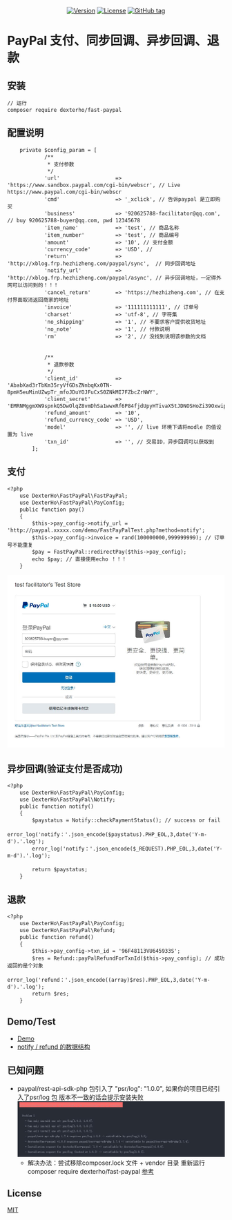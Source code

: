 <p align="center">
    <a href="https://packagist.org/packages/dexterho/fast-paypal"><img src="https://img.shields.io/packagist/v/dexterho/fast-paypal.svg" alt="Version"></a>
    <a href="https://packagist.org/packages/dexterho/fast-paypal"><img src="https://img.shields.io/packagist/l/dexterho/fast-paypal.svg" alt="License"></a>
    <a href="https://github.com/hezhizheng/fast-paypal/tags"><img src="https://img.shields.io/github/tag/hezhizheng/fast-paypal.svg" alt="GitHub tag"></a>
</p>

# PayPal 支付、同步回调、异步回调、退款

## 安装
```
// 运行
composer require dexterho/fast-paypal
```
## 配置说明

```
    private $config_param = [
            /**
             * 支付参数
             */
            'url'                  => 'https://www.sandbox.paypal.com/cgi-bin/webscr', // Live https://www.paypal.com/cgi-bin/webscr
            'cmd'                  => '_xclick', // 告诉paypal 是立即购买
            'business'             => '920625788-facilitator@qq.com', // buy 920625788-buyer@qq.com, pwd 12345678
            'item_name'            => 'test', // 商品名称
            'item_number'          => 'test', // 商品编号
            'amount'               => '10', // 支付金额
            'currency_code'        => 'USD', //
            'return'               => 'http://xblog.frp.hezhizheng.com/paypal/sync',  // 同步回调地址
            'notify_url'           => 'http://xblog.frp.hezhizheng.com/paypal/async', // 异步回调地址，一定得外网可以访问到的！！！
            'cancel_return'        => 'https://hezhizheng.com', // 在支付界面取消返回商家的地址
            'invoice'              => '111111111111', // 订单号
            'charset'              => 'utf-8', // 字符集
            'no_shipping'          => '1', // 不要求客户提供收货地址
            'no_note'              => '1', // 付款说明
            'rm'                   => '2', // 没找到说明该参数的文档
    
    
            /**
             * 退款参数
             */
            'client_id'            => 'AbabXad3rTbKm35ryVfGDsZNnbqKx0TN-8pmH5euMinUZwpTr_mfoJDuYOJFuCxS0ZNkMI7FZbcZrNWY',
            'client_secret'        => 'EMRNMggmXW9spnkQ5DwOlqZ8vmDhSa1wwxRf6P84fjdUpyHTivaX5tJDNOSHoZi39OxwipsvqLR_hqdr',
            'refund_amount'        => '10',
            'refund_currency_code' => 'USD',
            'model'                => '', // live 环境下请将modle 的值设置为 live
            'txn_id'               => '', // 交易ID，异步回调可以获取到
        ];
```

## 支付

```
<?php
    use DexterHo\FastPayPal\FastPayPal;
    use DexterHo\FastPayPal\PayConfig;
    public function pay()
    {
        $this->pay_config->notify_url = 'http://paypal.xxxxx.com/demo/FastPayPalTest.php?method=notify';
        $this->pay_config->invoice = rand(100000000,999999999); // 订单号不能重复
        $pay = FastPayPal::redirectPay($this->pay_config);
        echo $pay; // 直接使用echo ！！！
    }
```
![image](https://raw.githubusercontent.com/hezhizheng/fast-paypal/master/pay-page.jpg)
## 异步回调(验证支付是否成功)

```
<?php
    use DexterHo\FastPayPal\PayConfig;
    use DexterHo\FastPayPal\Notify;
    public function notify()
    {
        $paystatus = Notify::checkPaymentStatus(); // success or fail
        error_log('notify：'.json_encode($paystatus).PHP_EOL,3,date('Y-m-d').'.log');
        error_log('notify：'.json_encode($_REQUEST).PHP_EOL,3,date('Y-m-d').'.log');

        return $paystatus;
    }
```

## 退款

```
<?php
    use DexterHo\FastPayPal\PayConfig;
    use DexterHo\FastPayPal\Refund;
    public function refund()
    {
        $this->pay_config->txn_id = '96F48113VU645933S';
        $res = Refund::payPalRefundForTxnId($this->pay_config); // 成功返回的是个对象
        error_log('refund：'.json_encode((array)$res).PHP_EOL,3,date('Y-m-d').'.log');
        return $res;
    }
```

## Demo/Test
- [Demo](https://github.com/hezhizheng/fast-paypal/blob/master/tests/demo/FastPayPalTest.php)
- [notify / refund 的数据结构](https://github.com/hezhizheng/fast-paypal/blob/master/tests/demo/2018-11-09.log)

## 已知问题
-  paypal/rest-api-sdk-php 包引入了 "psr/log": "1.0.0", 如果你的项目已经引入了psr/log 包 版本不一致的话会提示安装失败
![image](https://raw.githubusercontent.com/hezhizheng/fast-paypal/master/composer-error.jpg)
    - 解决办法：尝试移除composer.lock 文件 + vendor 目录 重新运行 composer require dexterho/fast-paypal [参考](https://stackoverflow.com/questions/51648949/your-requirements-could-not-be-resolved-to-an-installable-set-of-packages-larav)

## License

[MIT](./LICENSE)

